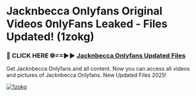# Jacknbecca Onlyfans Original Videos 0nlyFans Leaked - Files Updated! (1zokg)

<h3>🔴 CLICK HERE 🌐==►► <a href="https://tinyurl.com/ehrbuxhb" rel="nofollow">Jacknbecca Onlyfans Updated Files</a></h3>

Get Jacknbecca Onlyfans and all content. Now you can access all videos and pictures of Jacknbecca Onlyfans. New Updated Files 2025!

[![1zokg](https://i.imgur.com/lVYEuWS.gif)](https://tinyurl.com/ehrbuxhb)
